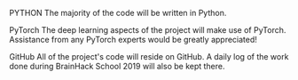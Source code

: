 PYTHON
The majority of the code will be written in Python.

PyTorch
The deep learning aspects of the project will make use of PyTorch. Assistance from any PyTorch experts would be greatly appreciated!

GitHub
All of the project's code will reside on GitHub. A daily log of the work done during BrainHack School 2019 will also be kept there.
